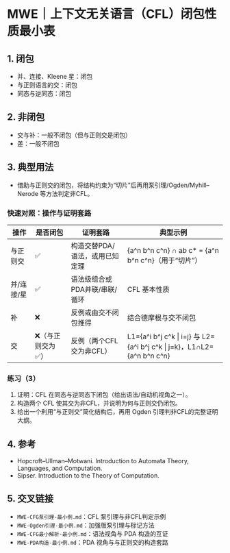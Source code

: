 # MWE｜上下文无关语言（CFL）闭包性质最小表

## 1. 闭包

- 并、连接、Kleene 星：闭包
- 与正则语言的交：闭包
- 同态与逆同态：闭包

## 2. 非闭包

- 交与补：一般不闭包（但与正则交是闭包）
- 差：一般不闭包

## 3. 典型用法

- 借助与正则交的闭包，将结构约束为“切片”后再用泵引理/Ogden/Myhill–Nerode 等方法判定非CFL。

### 快速对照：操作与证明套路

| 操作 | 是否闭包 | 证明套路 | 典型示例 |
|---|---|---|---|
| 与正则交 | ✅ | 构造交替PDA/语法，或用已知定理 | {a^n b^n c^n} ∩ a*b* c* = {a^n b^n c^n}（用于“切片”） |
| 并/连接/星 | ✅ | 语法级组合或PDA并联/串联/循环 | CFL 基本性质 |
| 补 | ❌ | 反例或由交不闭包推得 | 结合德摩根与交不闭包 |
| 交 | ❌（与正则交为✅） | 反例（两个CFL交为非CFL） | L1={a^i b^j c^k \| i=j} 与 L2={a^i b^j c^k \| j=k}，L1∩L2={a^n b^n c^n} |

### 练习（3）

1) 证明：CFL 在同态与逆同态下闭包（给出语法/自动机视角之一）。
2) 构造两个 CFL 使其交为非CFL，并说明为何与正则交仍闭包。
3) 给出一个利用“与正则交”简化结构后，再用 Ogden 引理判非CFL的完整证明大纲。

## 4. 参考

- Hopcroft–Ullman–Motwani. Introduction to Automata Theory, Languages, and Computation.
- Sipser. Introduction to the Theory of Computation.

## 5. 交叉链接

- `MWE-CFG泵引理-最小例.md`：CFL 泵引理与非CFL判定示例
- `MWE-Ogden引理-最小例.md`：加强版泵引理与标记方法
- `MWE-CFG最小解析-最小例.md`：语法视角与 PDA 构造的互证
- `MWE-PDA构造-最小例.md`：PDA 视角与与正则交的构造套路
